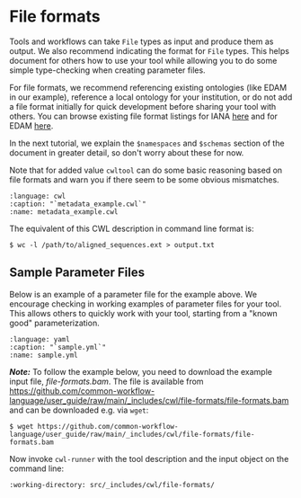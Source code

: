# File formats

Tools and workflows can take `File` types as input and produce them as output.
We also recommend indicating the format for `File` types. This helps document
for others how to use your tool while allowing you to do some simple
type-checking when creating parameter files.

For file formats, we recommend referencing existing ontologies (like EDAM in
our example), reference a local ontology for your institution, or do not add
a file format initially for quick development before sharing your tool with
others. You can browse existing file format listings for IANA [here][IANA] and
for EDAM [here][EDAM].

In the next tutorial, we explain  the `$namespaces` and `$schemas` section of the
document in greater detail, so don't worry about these for now.

Note that for added value `cwltool` can do some basic reasoning based on file
formats and warn you if there seem to be some obvious mismatches.

```{literalinclude} /_includes/cwl/file-formats/metadata_example.cwl
:language: cwl
:caption: "`metadata_example.cwl`"
:name: metadata_example.cwl
```

The equivalent of this CWL description in command line format is:

```{code-block} console
$ wc -l /path/to/aligned_sequences.ext > output.txt
```

## Sample Parameter Files

Below is an example of a parameter file for the example above. We encourage
checking in working examples of parameter files for your tool. This allows
others to quickly work with your tool, starting from a "known good"
parameterization.

```{literalinclude} /_includes/cwl/file-formats/sample.yml
:language: yaml
:caption: "`sample.yml`"
:name: sample.yml
```

___Note:___ To follow the example below, you need to download the example input file, *file-formats.bam*. The file is available from [https://github.com/common-workflow-language/user_guide/raw/main/_includes/cwl/file-formats/file-formats.bam
](https://github.com/common-workflow-language/user_guide/raw/main/_includes/cwl/file-formats/file-formats.bam) and can be downloaded e.g. via `wget`:

```{code-block}
$ wget https://github.com/common-workflow-language/user_guide/raw/main/_includes/cwl/file-formats/file-formats.bam
```

Now invoke `cwl-runner` with the tool description and the input object on the
command line:

```{runcmd} cwltool metadata_example.cwl sample.yml
:working-directory: src/_includes/cwl/file-formats/
```

[IANA]: https://www.iana.org/assignments/media-types/media-types.xhtml
[EDAM]: https://www.ebi.ac.uk/ols/ontologies/edam/terms?iri=http%3A%2F%2Fedamontology.org%2Fformat_1915

